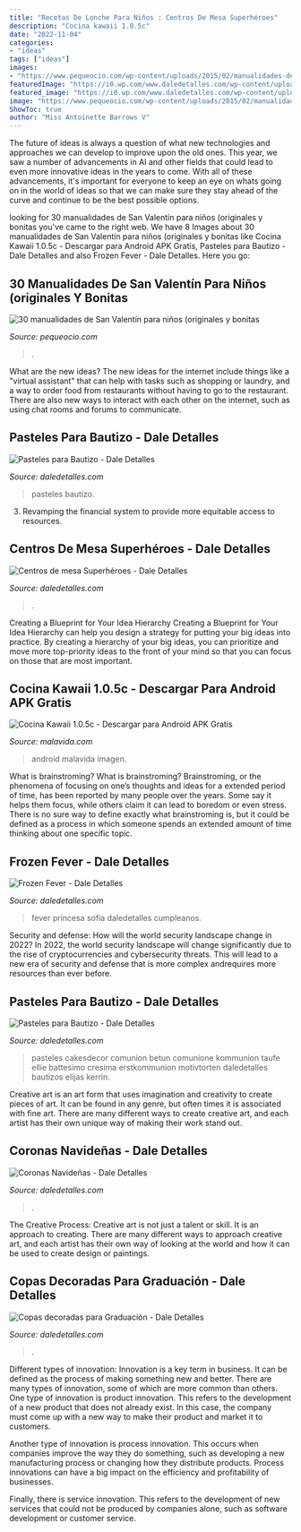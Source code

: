 ```yaml
---
title: "Recetas De Lonche Para Niños : Centros De Mesa Superhéroes"
description: "Cocina kawaii 1.0.5c"
date: "2022-11-04"
categories:
- "ideas"
tags: ["ideas"]
images:
- "https://www.pequeocio.com/wp-content/uploads/2015/02/manualidades-de-san-valentin.jpg"
featuredImage: "https://i0.wp.com/www.daledetalles.com/wp-content/uploads/2016/03/superheroes10.jpg"
featured_image: "https://i0.wp.com/www.daledetalles.com/wp-content/uploads/2016/06/frozen-fever15.jpg"
image: "https://www.pequeocio.com/wp-content/uploads/2015/02/manualidades-de-san-valentin.jpg"
ShowToc: true
author: "Miss Antoinette Barrows V"
---
```



The future of ideas is always a question of what new technologies and approaches we can develop to improve upon the old ones. This year, we saw a number of advancements in AI and other fields that could lead to even more innovative ideas in the years to come. With all of these advancements, it's important for everyone to keep an eye on whats going on in the world of ideas so that we can make sure they stay ahead of the curve and continue to be the best possible options.

	

		
looking for 30 manualidades de San Valentín para niños (originales y bonitas you've came to the right web. We have 8 Images about 30 manualidades de San Valentín para niños (originales y bonitas like Cocina Kawaii 1.0.5c - Descargar para Android APK Gratis, Pasteles para Bautizo - Dale Detalles and also Frozen Fever - Dale Detalles. Here you go:
		
    
## 30 Manualidades De San Valentín Para Niños (originales Y Bonitas

<img loading=lazy src="https://www.pequeocio.com/wp-content/uploads/2015/02/manualidades-de-san-valentin.jpg" onerror="this.onerror=null;this.src='https://tse3.mm.bing.net/th?id=OIP.16zZzUZLQC5-xDVOLQZk3AHaGL&amp;pid=15.1';" alt="30 manualidades de San Valentín para niños (originales y bonitas">

_Source: pequeocio.com_

>. 

	

What are the new ideas?
The new ideas for the internet include things like a "virtual assistant" that can help with tasks such as shopping or laundry, and a way to order food from restaurants without having to go to the restaurant. There are also new ways to interact with each other on the internet, such as using chat rooms and forums to communicate.

    
## Pasteles Para Bautizo - Dale Detalles

<img loading=lazy src="https://i1.wp.com/www.daledetalles.com/wp-content/uploads/2016/06/pastel-para-bautizo9.jpg?resize=550%2C733" onerror="this.onerror=null;this.src='https://tse4.mm.bing.net/th?id=OIP.uttunK40hkMhEbeZLFDk_wHaJ3&amp;pid=15.1';" alt="Pasteles para Bautizo - Dale Detalles">

_Source: daledetalles.com_

>pasteles bautizo. 

	

3. Revamping the financial system to provide more equitable access to resources. 

    
## Centros De Mesa Superhéroes - Dale Detalles

<img loading=lazy src="https://i0.wp.com/www.daledetalles.com/wp-content/uploads/2016/03/superheroes10.jpg" onerror="this.onerror=null;this.src='https://tse2.mm.bing.net/th?id=OIP.B0cPOlgRH2ksNhF_Jwo-ZAHaIg&amp;pid=15.1';" alt="Centros de mesa Superhéroes - Dale Detalles">

_Source: daledetalles.com_

>. 

	

Creating a Blueprint for Your Idea Hierarchy
Creating a Blueprint for Your Idea Hierarchy can help you design a strategy for putting your big ideas into practice. By creating a hierarchy of your big ideas, you can prioritize and move more top-priority ideas to the front of your mind so that you can focus on those that are most important.

    
## Cocina Kawaii 1.0.5c - Descargar Para Android APK Gratis

<img loading=lazy src="https://imag.malavida.com/mvimgbig/download-fs/cocina-kawaii-29076-4.jpg" onerror="this.onerror=null;this.src='https://tse3.mm.bing.net/th?id=OIP.hKzWsKE46cb2zBApPx2sgAHaPo&amp;pid=15.1';" alt="Cocina Kawaii 1.0.5c - Descargar para Android APK Gratis">

_Source: malavida.com_

>android malavida imagen. 

	

What is brainstroming?
What is brainstroming? Brainstroming, or the phenomena of focusing on one’s thoughts and ideas for a extended period of time, has been reported by many people over the years. Some say it helps them focus, while others claim it can lead to boredom or even stress. There is no sure way to define exactly what brainstroming is, but it could be defined as a process in which someone spends an extended amount of time thinking about one specific topic.

    
## Frozen Fever - Dale Detalles

<img loading=lazy src="https://i0.wp.com/www.daledetalles.com/wp-content/uploads/2016/06/frozen-fever15.jpg" onerror="this.onerror=null;this.src='https://tse2.mm.bing.net/th?id=OIP.zgfUYEgt6aQ609K563xAMgHaJ3&amp;pid=15.1';" alt="Frozen Fever - Dale Detalles">

_Source: daledetalles.com_

>fever princesa sofia daledetalles cumpleanos. 

	

Security and defense: How will the world security landscape change in 2022?
In 2022, the world security landscape will change significantly due to the rise of cryptocurrencies and cybersecurity threats. This will lead to a new era of security and defense that is more complex andrequires more resources than ever before.

    
## Pasteles Para Bautizo - Dale Detalles

<img loading=lazy src="https://i1.wp.com/www.daledetalles.com/wp-content/uploads/2016/06/pastel-para-bautizo4.jpg" onerror="this.onerror=null;this.src='https://tse4.mm.bing.net/th?id=OIP.c_KVjgi8yj-6RFwV7UVMZgAAAA&amp;pid=15.1';" alt="Pasteles para Bautizo - Dale Detalles">

_Source: daledetalles.com_

>pasteles cakesdecor comunion betun comunione kommunion taufe ellie battesimo cresima erstkommunion motivtorten daledetalles bautizos elijas kerrin. 

	

Creative art is an art form that uses imagination and creativity to create pieces of art. It can be found in any genre, but often times it is associated with fine art. There are many different ways to create creative art, and each artist has their own unique way of making their work stand out.

    
## Coronas Navideñas - Dale Detalles

<img loading=lazy src="https://www.daledetalles.com/wp-content/uploads/2015/11/corona1.jpg" onerror="this.onerror=null;this.src='https://tse1.mm.bing.net/th?id=OIP.GVODj4RbarHOV9LDV5RV6gHaJ4&amp;pid=15.1';" alt="Coronas Navideñas - Dale Detalles">

_Source: daledetalles.com_

>. 

	

The Creative Process:
Creative art is not just a talent or skill. It is an approach to creating. There are many different ways to approach creative art, and each artist has their own way of looking at the world and how it can be used to create design or paintings.

    
## Copas Decoradas Para Graduación - Dale Detalles

<img loading=lazy src="https://i2.wp.com/www.daledetalles.com/wp-content/uploads/2016/04/copa-para-graduacion2.jpg?resize=540%2C720" onerror="this.onerror=null;this.src='https://tse4.mm.bing.net/th?id=OIP.lUQMiWnwLV8VxbbxlqMpvAHaJ4&amp;pid=15.1';" alt="Copas decoradas para Graduación - Dale Detalles">

_Source: daledetalles.com_

>. 

	

Different types of innovation:
Innovation is a key term in business. It can be defined as the process of making something new and better. There are many types of innovation, some of which are more common than others. 
One type of innovation is product innovation. This refers to the development of a new product that does not already exist. In this case, the company must come up with a new way to make their product and market it to customers. 

Another type of innovation is process innovation. This occurs when companies improve the way they do something, such as developing a new manufacturing process or changing how they distribute products. Process innovations can have a big impact on the efficiency and profitability of businesses. 

Finally, there is service innovation. This refers to the development of new services that could not be produced by companies alone, such as software development or customer service.

